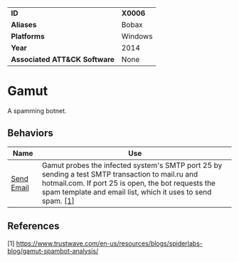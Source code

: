 |||
|---|---|
|**ID**|**X0006**|
|**Aliases**|Bobax|
|**Platforms**|Windows|
|**Year**|2014|
|**Associated ATT&CK Software**|None|


Gamut
=====
A spamming botnet.

Behaviors
---------
|Name|Use|
|---|---|
|[Send Email](https://github.com/MBCProject/mbc-markdown/tree/master/execution/send-email.md)|Gamut probes the infected system's SMTP port 25 by sending a test SMTP transaction to mail.ru and hotmail.com. If port 25 is open, the bot requests the spam template and email list, which it uses to send spam. [[1]](#1)|

References
----------
<a name="1">[1]</a> https://www.trustwave.com/en-us/resources/blogs/spiderlabs-blog/gamut-spambot-analysis/
